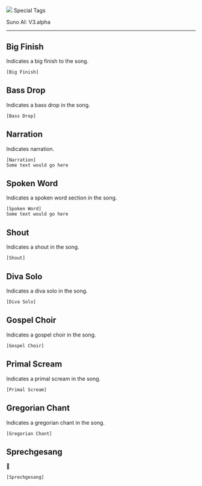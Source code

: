 #
<div class="tag-title" markdown>
  <img src="/imgs/rnd-logo.png">
  <span>Special Tags</span>
</div>

<span class="suno-version">Suno AI: V3.alpha</span>

---

## Big Finish

Indicates a big finish to the song.

```
[Big Finish]
```

## Bass Drop

Indicates a bass drop in the song.

```
[Bass Drop]
```

## Narration

Indicates narration.

```
[Narration]
Some text would go here
```

## Spoken Word

Indicates a spoken word section in the song.

```
[Spoken Word]
Some text would go here
```

## Shout

Indicates a shout in the song.

```
[Shout]
```

## Diva Solo

Indicates a diva solo in the song.

```
[Diva Solo]
```

## Gospel Choir

Indicates a gospel choir in the song.

```
[Gospel Choir]
```

## Primal Scream

Indicates a primal scream in the song.

```
[Primal Scream]
```

## Gregorian Chant

Indicates a gregorian chant in the song.

```
[Gregorian Chant]
```

## Sprechgesang

:thinking:

```
[Sprechgesang]
```
